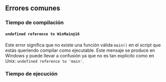 ## Errores comunes

### Tiempo de compilación

#### `undefined reference to WinMain@16`
Este error significa que no existe una función válida `main()` en el script que estás queriendo compilar como ejecutable. Este mensaje se produce en Windows y puede llevar a confusión ya que no es tan explícito como en Unix: `undefined reference to 'main'`.

### Tiempo de ejecución